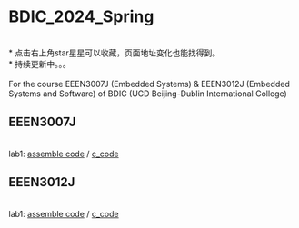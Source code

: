 # BDIC_2024_Spring

<br> * 点击右上角star星星可以收藏，页面地址变化也能找得到。
<br> * 持续更新中。。。
<br>
<br> For the course EEEN3007J (Embedded Systems) & EEEN3012J (Embedded Systems and Software) of BDIC (UCD Beijing-Dublin International College)

## EEEN3007J
<br> lab1: [assemble code](./C8051F/Lab1/key2led_asm.asm) / [c_code](./C8051F/Lab1/key2led_c.c)

## EEEN3012J
<br> lab1: [assemble code](./C8051F/Lab1/key2led_asm.asm) / [c_code](./C8051F/Lab1/key2led_c.c)
